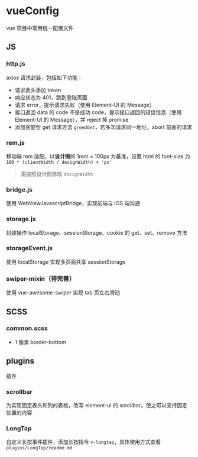 # vueConfig
vue 项目中常用统一配置文件

## JS

### http.js

axios 请求封装，包括如下功能：

* 请求表头添加 token
* 响应状态为 401，跳到登陆页面
* 请求 error，提示请求失败（使用 Element-UI 的 Message）
* 接口返回 data 的 code 不是成功 code，提示接口返回的错误信息（使用 Element-UI 的 Message），并 reject 掉 promise
* 添加贪婪型 get 请求方法 `greedGet`，若多次请求同一地址，abort 前面的请求

### rem.js

移动端 rem 适配。以**设计图**的 1rem = 100px 为基准，设置 html 的 font-size 为 `100 * (clientWidth / designWidth) + 'px'`

> 需按照设计图修改 `designWidth`

### bridge.js

使用 WebViewJavascriptBridge，实现前端与 IOS 端沟通

### storage.js

封装操作 localStorage、sessionStorage、cookie 的 get、set、remove 方法

### storageEvent.js

使用 localStorage 实现多页面共享 sessionStorage

### swiper-mixin（待完善）

使用 vue-awesome-swiper 实现 tab 页左右滑动

## SCSS

### common.scss

* 1 像素 border-bottom

## plugins

插件

### scrollbar

为实现固定表头和列的表格，改写 element-ui 的 scrollbar，使之可以支持固定位置的内容

### LongTap

自定义长按事件插件，添加长按指令 `v-longtap`，具体使用方式查看 `plugins/LongTap/readme.md`